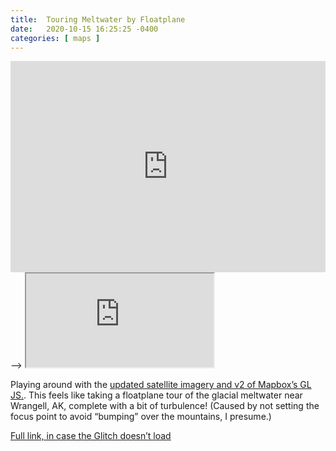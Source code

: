 ```yaml
---
title:  Touring Meltwater by Floatplane
date:   2020-10-15 16:25:25 -0400
categories: [ maps ]
---
```


<!-->
<div class="glitch-embed-wrap" style="overflow: hidden; padding-top: 67%; position: relative;">
  <iframe
    src="https://glitch.com/embed/#!/embed/wrangell-meltwater?path=index.html&previewSize=100"
    title="wrangell-meltwater on Glitch"
    allow="geolocation; microphone; camera; midi; vr; encrypted-media"
    style="border: 0; height: 100%; left: 0; position: absolute; top: 0; width: 100%;">
  </iframe>
</div>
-->

<iframe src="https://wrangell-meltwater.glitch.me"></iframe>

Playing around with the [updated satellite imagery and v2 of Mapbox’s GL JS.](https://www.mapbox.com/blog/3d-satellite-maps-high-res-imagery). This feels like taking a floatplane tour of the glacial meltwater near Wrangell, AK, complete with a bit of turbulence! (Caused by not setting the focus point to avoid “bumping” over the mountains, I presume.)

[Full link, in case the Glitch doesn’t load](https://wrangell-meltwater.glitch.me/)
